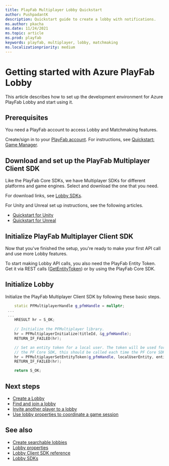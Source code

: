 ```yaml
---
title: PlayFab Multiplayer Lobby Quickstart
author: PushpadantK
description: Quickstart guide to create a lobby with notifications.
ms.author: pkacha
ms.date: 11/24/2021
ms.topic: article
ms.prod: playfab
keywords: playfab, multiplayer, lobby, matchmaking
ms.localizationpriority: medium
---
```


# Getting started with Azure PlayFab Lobby
 

This article describes how to set up the development environment for Azure PlayFab Lobby and start using it.

## Prerequisites

You need a PlayFab account to access Lobby and Matchmaking features.

Create/sign in to your [PlayFab account](https://playfab.com). For instructions, see [Quickstart: Game Manager](../../../gamemanager/quickstart.md).

## Download and set up the PlayFab Multiplayer Client SDK

Like the PlayFab Core SDKs, we have Multiplayer SDKs for different platforms and game engines. Select and download the one that you need. 

For download links, see [Lobby SDKs](lobby-matchmaking-sdks\lobby-matchmaking-sdks.md).

For Unity and Unreal set up instructions, see the following articles.
* [Quickstart for Unity](lobby-matchmaking-sdks/multiplayer-unity-sdk-getting-started.md)
* [Quickstart for Unreal](../networking/party-unreal-engine-oss-quickstart.md)

## Initialize PlayFab Multiplayer Client SDK

Now that you've finished the setup, you're ready to make your first API call and use more Lobby features.

To start making Lobby API calls, you also need the PlayFab Entity Token. Get it via REST calls ([GetEntityToken](/rest/api/playfab/authentication/authentication/get-entity-token)) or by using the PlayFab Core SDK.

## Initialize Lobby

Initialize the PlayFab Multiplayer Client SDK by following these basic steps.

```cpp
    static PFMultiplayerHandle g_pfmHandle = nullptr;
 ...
 ...
    HRESULT hr = S_OK;
   
    // Initialize the PFMultiplayer library.
    hr = PFMultiplayerInitialize(titleId, &g_pfmHandle);
    RETURN_IF_FAILED(hr);

    // Set an entity token for a local user. The token will be used for operations on behalf of this user. If using
    // the PF Core SDK, this should be called each time the PF Core SDK provides a refreshed token.
    hr = PFMultiplayerSetEntityToken(g_pfmHandle, localUserEntity, entityToken);
    RETURN_IF_FAILED(hr);

    return S_OK;
```

## Next steps

* [Create a Lobby](create-a-lobby.md)
* [Find and join a lobby](join-lobbies.md)
* [Invite another player to a lobby](lobby-invites.md)
* [Use lobby properties to coordinate a game session](lobby-properties.md)

## See also

* [Create searchable lobbies](define-search-keywords.md)
* [Lobby properties](lobby-properties.md)
* [Lobby Client SDK reference](playfabmultiplayerreference-cpp\pflobby\pflobby_members.md)
* [Lobby SDKs](lobby-matchmaking-sdks/lobby-matchmaking-sdks.md)
